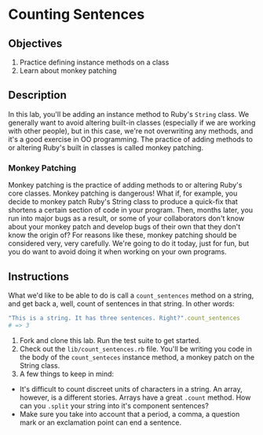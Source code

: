# Counting Sentences

## Objectives
1. Practice defining instance methods on a class
2. Learn about monkey patching

## Description

In this lab, you'll be adding an instance method to Ruby's `String` class. We generally want to avoid altering built-in classes (especially if we are working with other people), but in this case, we're not overwriting any methods, and it's a good exercise in OO programming. The practice of adding methods to or altering Ruby's built in classes is called monkey patching. 

### Monkey Patching

Monkey patching is the practice of adding methods to or altering Ruby's core classes. Monkey patching is dangerous! What if, for example, you decide to monkey patch Ruby's String class to produce a quick-fix that shortens a certain section of code in your program. Then, months later, you run into major bugs as a result, or some of your collaborators don't know about your monkey patch and develop bugs of their own that they don't know the origin of? For reasons like these, monkey patching should be considered very, very carefully. We're going to do it today, just for fun, but you do want to avoid doing it when working on your own programs. 

## Instructions

What we'd like to be able to do is call a `count_sentences` method on a string, and get back a, well, count of sentences in that string. In other words:

```ruby
"This is a string. It has three sentences. Right?".count_sentences
# => 3
```

1. Fork and clone this lab. Run the test suite to get started. 
2. Check out the `lib/count_sentences.rb` file. You'll be writing you code in the body of the `count_senteces` instance method, a monkey patch on the String class. 
3. A few things to keep in mind:

* It's difficult to count discreet units of characters in a string. An array, however, is a different stories. Arrays have a great `.count` method. How can you `.split` your string into it's component sentences?
* Make sure you take into account that a period, a comma, a question mark or an exclamation point can end a sentence.
